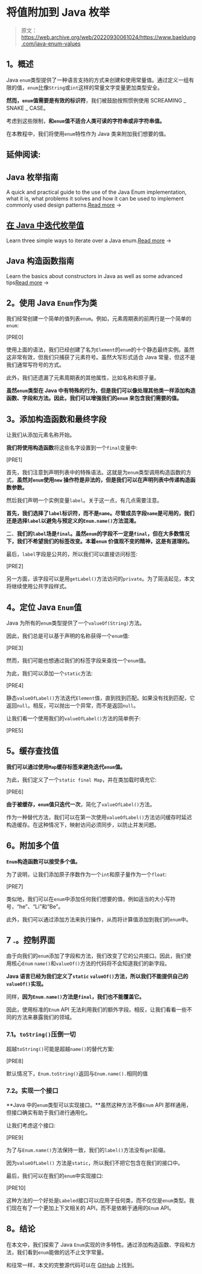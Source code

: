 # 将值附加到 Java 枚举

> 原文：<https://web.archive.org/web/20220930061024/https://www.baeldung.com/java-enum-values>

## **1。概述**

Java `enum`类型提供了一种语言支持的方式来创建和使用常量值。通过定义一组有限的值，`enum`比像`String`或`int`这样的常量文字变量更加类型安全。

**然而，`enum`值需要是有效的标识符**，我们被鼓励按照惯例使用 SCREAMING _ SNAKE _ CASE。

考虑到这些限制，**和`enum`值不适合人类可读的字符串或非字符串值。**

在本教程中，我们将使用`enum`特性作为 Java 类来附加我们想要的值。

## 延伸阅读:

## Java 枚举指南

A quick and practical guide to the use of the Java Enum implementation, what it is, what problems it solves and how it can be used to implement commonly used design patterns.[Read more](/web/20221012024725/https://www.baeldung.com/a-guide-to-java-enums) →

## [在 Java 中迭代枚举值](/web/20221012024725/https://www.baeldung.com/java-enum-iteration)

Learn three simple ways to iterate over a Java enum.[Read more](/web/20221012024725/https://www.baeldung.com/java-enum-iteration) →

## Java 构造函数指南

Learn the basics about constructors in Java as well as some advanced tips[Read more](/web/20221012024725/https://www.baeldung.com/java-constructors) →

## **2。使用 Java `Enum`作为类**

我们经常创建一个简单的值列表`enum`。例如，元素周期表的前两行是一个简单的`enum`:

[PRE0]

使用上面的语法，我们已经创建了名为`Element`的`enum`的十个静态最终实例。虽然这非常有效，但我们只捕获了元素符号。虽然大写形式适合 Java 常量，但这不是我们通常写符号的方式。

此外，我们还遗漏了元素周期表的其他属性，比如名称和原子量。

**虽然`enum`类型在 Java 中有特殊的行为，但是我们可以像处理其他类一样添加构造函数、字段和方法。因此，我们可以增强我们的`enum` 来包含我们需要的值。**

## **3。添加构造函数和最终字段**

让我们从添加元素名称开始。

**我们将使用构造函数**将这些名字设置到一个`final`变量中:

[PRE1]

首先，我们注意到声明列表中的特殊语法。这就是为`enum`类型调用构造函数的方式。**虽然对`enum`使用`new` 操作符是非法的，但是我们可以在声明列表中传递构造函数参数。**

然后我们声明一个实例变量`label`。关于这一点，有几点需要注意。

**首先，我们选择了`label`标识符，而不是`name`。尽管成员字段`name`是可用的，我们还是选择`label`以避免与预定义的`Enum.name()`方法混淆。**

二、**我们的`label`场是`final`。虽然`enum`的字段不一定是`final`，但在大多数情况下，我们不希望我们的标签改变。本着`enum` 价值观不变的精神，这是有道理的。**

最后，`label`字段是公共的，所以我们可以直接访问标签:

[PRE2]

另一方面，该字段可以是用`getLabel()`方法访问的`private`。为了简洁起见，本文将继续使用公共字段样式。

## **4。定位 Java `Enum`值**

Java 为所有的`enum`类型提供了一个`valueOf(String)`方法。

因此，我们总是可以基于声明的名称获得一个`enum`值:

[PRE3]

然而，我们可能也想通过我们的标签字段来查找一个`enum`值。

为此，我们可以添加一个`static`方法:

[PRE4]

静态`valueOfLabel()`方法迭代`Element`值，直到找到匹配。如果没有找到匹配，它返回`null`。相反，可以抛出一个异常，而不是返回`null`。

让我们看一个使用我们的`valueOfLabel()`方法的简单例子:

[PRE5]

## **5。缓存查找值**

**我们可以通过使用`Map`缓存标签来避免迭代`enum`值。**

为此，我们定义了一个`static final Map`，并在类加载时填充它:

[PRE6]

**由于被缓存，`enum`值只迭代一次**，简化了`valueOfLabel()`方法。

作为一种替代方法，我们可以在第一次使用`valueOfLabel()`方法访问缓存时延迟构造缓存。在这种情况下，映射访问必须同步，以防止并发问题。

## **6。附加多个值**

**`Enum`构造函数可以接受多个值。**

为了说明，让我们添加原子序数作为一个`int`和原子量作为一个`float`:

[PRE7]

类似地，我们可以在`enum`中添加任何我们想要的值，例如适当的大小写符号，“he”、“Li”和“Be”。

此外，我们可以通过添加方法来执行操作，从而将计算值添加到我们的`enum`中。

## 7 .**。控制界面**

由于向我们的`enum`添加了字段和方法，我们改变了它的公共接口。因此，我们使用核心`Enum` `name()`和`valueOf()`方法的代码将不会知道我们的新字段。

**Java 语言已经为我们定义了`static` `valueOf()`方法，所以我们不能提供自己的`valueOf()`实现。**

同样，**因为`Enum.name()`方法是`final`，我们也不能覆盖它。**

因此，使用标准的`Enum` API 无法利用我们的额外字段。相反，让我们看看一些不同的方法来暴露我们的领域。

### **7.1。`toString()`压倒一切**

超越`toString()`可能是超越`name()`的替代方案:

[PRE8]

默认情况下，`Enum.toString()`返回与`Enum.name().`相同的值

### 7.2。实现一个接口

**Java 中的`enum`类型可以实现接口。**虽然这种方法不像`Enum` API 那样通用，但接口确实有助于我们进行通用化。

让我们考虑这个接口:

[PRE9]

为了与`Enum.name()`方法保持一致，我们的`label()`方法没有`get`前缀。

因为`valueOfLabel()` 方法是`static`，所以我们不把它包含在我们的接口中。

最后，我们可以在我们的`enum`中实现接口:

[PRE10]

这种方法的一个好处是`Labeled`接口可以应用于任何类，而不仅仅是`enum`类型。我们现在有了一个更加上下文相关的 API，而不是依赖于通用的`Enum` API。

## **8。结论**

在本文中，我们探索了 Java `Enum`实现的许多特性。通过添加构造函数、字段和方法，我们看到`enum`能做的远不止文字常量。

和往常一样，本文的完整源代码可以在 [GitHub](https://web.archive.org/web/20221012024725/https://github.com/eugenp/tutorials/tree/master/core-java-modules/core-java-lang-oop-types) 上找到。